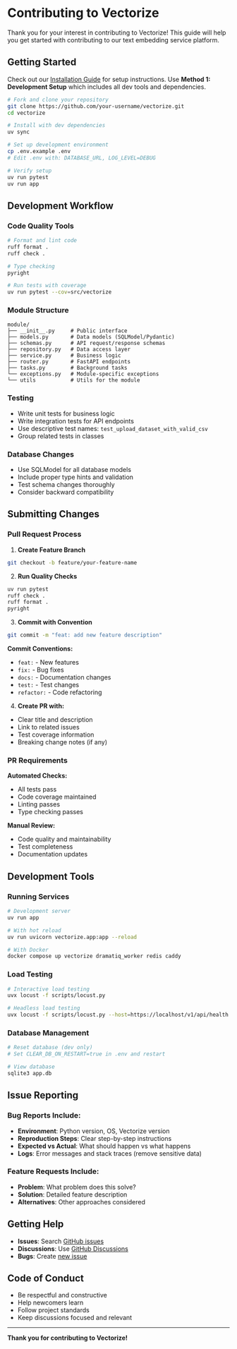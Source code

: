 
# Contributing to Vectorize

Thank you for your interest in contributing to Vectorize! This guide will help you get started with contributing to our text embedding service platform.


## Getting Started

Check out our [Installation Guide](installation.md) for setup instructions. Use **Method 1: Development Setup** which includes all dev tools and dependencies.

```bash
# Fork and clone your repository
git clone https://github.com/your-username/vectorize.git
cd vectorize

# Install with dev dependencies
uv sync

# Set up development environment
cp .env.example .env
# Edit .env with: DATABASE_URL, LOG_LEVEL=DEBUG

# Verify setup
uv run pytest
uv run app
```


## Development Workflow

### Code Quality Tools

```bash
# Format and lint code
ruff format .
ruff check .

# Type checking
pyright

# Run tests with coverage
uv run pytest --cov=src/vectorize
```

### Module Structure

```
module/
├── __init__.py     # Public interface
├── models.py       # Data models (SQLModel/Pydantic)
├── schemas.py      # API request/response schemas
├── repository.py   # Data access layer
├── service.py      # Business logic
├── router.py       # FastAPI endpoints
├── tasks.py        # Background tasks
└── exceptions.py   # Module-specific exceptions
└── utils           # Utils for the module
```

### Testing

- Write unit tests for business logic
- Write integration tests for API endpoints
- Use descriptive test names: `test_upload_dataset_with_valid_csv`
- Group related tests in classes

### Database Changes

- Use SQLModel for all database models
- Include proper type hints and validation
- Test schema changes thoroughly
- Consider backward compatibility


## Submitting Changes

### Pull Request Process

1. **Create Feature Branch**

```bash
git checkout -b feature/your-feature-name
```

2. **Run Quality Checks**

```bash
uv run pytest
ruff check .
ruff format .
pyright
```

3. **Commit with Convention**

```bash
git commit -m "feat: add new feature description"
```

**Commit Conventions:**

- `feat:` - New features
- `fix:` - Bug fixes
- `docs:` - Documentation changes
- `test:` - Test changes
- `refactor:` - Code refactoring

4. **Create PR with:**

- Clear title and description
- Link to related issues
- Test coverage information
- Breaking change notes (if any)

### PR Requirements

**Automated Checks:**

- All tests pass
- Code coverage maintained
- Linting passes
- Type checking passes

**Manual Review:**

- Code quality and maintainability
- Test completeness
- Documentation updates


## Development Tools

### Running Services

```bash
# Development server
uv run app

# With hot reload
uv run uvicorn vectorize.app:app --reload

# With Docker
docker compose up vectorize dramatiq_worker redis caddy
```

### Load Testing

```bash
# Interactive load testing
uvx locust -f scripts/locust.py

# Headless load testing
uvx locust -f scripts/locust.py --host=https://localhost/v1/api/health --headless --users 10 --run-time 1m
```

### Database Management

```bash
# Reset database (dev only)
# Set CLEAR_DB_ON_RESTART=true in .env and restart

# View database
sqlite3 app.db
```


## Issue Reporting

### Bug Reports Include:

- **Environment**: Python version, OS, Vectorize version
- **Reproduction Steps**: Clear step-by-step instructions
- **Expected vs Actual**: What should happen vs what happens
- **Logs**: Error messages and stack traces (remove sensitive data)

### Feature Requests Include:

- **Problem**: What problem does this solve?
- **Solution**: Detailed feature description
- **Alternatives**: Other approaches considered


## Getting Help

- **Issues**: Search [GitHub issues](https://github.com/yukasama/vectorize/issues)
- **Discussions**: Use [GitHub Discussions](https://github.com/yukasama/vectorize/discussions)
- **Bugs**: Create [new issue](https://github.com/yukasama/vectorize/issues/new)


## Code of Conduct

- Be respectful and constructive
- Help newcomers learn
- Follow project standards
- Keep discussions focused and relevant

---

**Thank you for contributing to Vectorize!**
